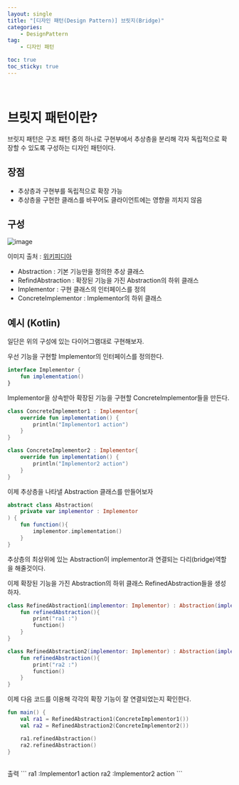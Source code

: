 ```yaml
---
layout: single
title: "[디자인 패턴(Design Pattern)] 브릿지(Bridge)"
categories: 
    - DesignPattern
tag:
    - 디자인 패턴

toc: true
toc_sticky: true
---
```


<br>

# 브릿지 패턴이란?
브릿지 패턴은 구조 패턴 중의 하나로 구현부에서 추상층을 분리해 각자 독립적으로 확장할 수 있도록 구성하는 디자인 패턴이다.

## 장점
- 추상층과 구현부를 독립적으로 확장 가능
- 추상층을 구현한 클래스를 바꾸어도 클라이언트에는 영향을 끼치지 않음

## 구성
![image](https://upload.wikimedia.org/wikipedia/commons/thumb/c/cf/Bridge_UML_class_diagram.svg/1500px-Bridge_UML_class_diagram.svg.png)

이미지 출처 : [위키피디아](https://ko.wikipedia.org/wiki/%EB%B8%8C%EB%A6%AC%EC%A7%80_%ED%8C%A8%ED%84%B4)

- Abstraction : 기본 기능만을 정의한 추상 클래스
- RefindAbstraction : 확장된 기능을 가진 Abstraction의 하위 클래스
- Implementor : 구현 클래스의 인터페이스를 정의
- ConcreteImplementor : Implementor의 하위 클래스

## 예시 (Kotlin)
일단은 위의 구성에 있는 다이어그램대로 구현해보자.

우선 기능을 구현할 Implementor의 인터페이스를 정의한다.
```kotlin
interface Implementor {
    fun implementation()
}
```

Implementor을 상속받아 확장된 기능을 구현할 ConcreteImplementor들을 만든다.

```kotlin
class ConcreteImplementor1 : Implementor{
    override fun implementation() {
        println("Implementor1 action")
    }
}

class ConcreteImplementor2 : Implementor{
    override fun implementation() {
        println("Implementor2 action")
    }
}
```
이제 추상층을 나타낼 Abstraction 클래스를 만들어보자

```kotlin
abstract class Abstraction(
    private var implementor : Implementor
) {
    fun function(){
        implementor.implementation()
    }
}
```
추상층의 최상위에 있는 Abstraction이 implementor과 연결되는 다리(bridge)역할을 해줄것이다.

이제 확장된 기능을 가진 Abstraction의 하위 클래스 RefinedAbstraction들을 생성하자.

```kotlin
class RefinedAbstraction1(implementor: Implementor) : Abstraction(implementor){
    fun refinedAbstraction(){
        print("ra1 :")
        function()
    }
}

class RefinedAbstraction2(implementor: Implementor) : Abstraction(implementor){
    fun refinedAbstraction(){
        print("ra2 :")
        function()
    }
}
```

이제 다음 코드를 이용해 각각의 확장 기능이 잘 연결되었는지 확인한다.
```kotlin
fun main() {
    val ra1 = RefinedAbstraction1(ConcreteImplementor1())
    val ra2 = RefinedAbstraction2(ConcreteImplementor2())

    ra1.refinedAbstraction()
    ra2.refinedAbstraction()
}
```

<br>
출력
```
ra1 :Implementor1 action
ra2 :Implementor2 action
```

